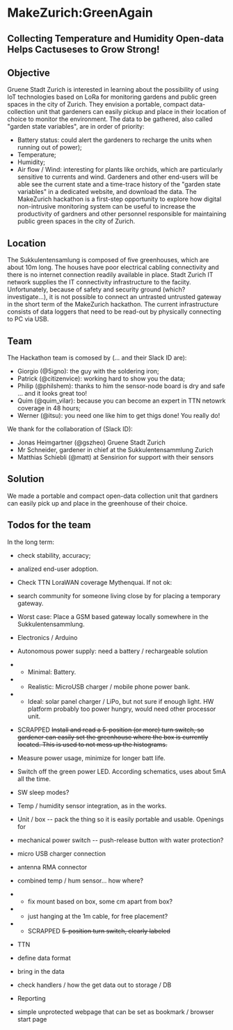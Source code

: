 # MakeZurich:GreenAgain
## Collecting Temperature and Humidity Open-data Helps Cactuseses to Grow Strong!

## Objective
Gruene Stadt Zurich is interested in learning about the possibility of using IoT technologies based on LoRa for monitoring gardens and public green spaces in the city of Zurich.
They envision a portable, compact data-collection unit that gardeners can easily pickup and place in their location of choice to monitor the environment. The data to be gathered, also called "garden state variables", are in order of priority:
 * Battery status: could alert the gardeners to recharge the units when running out of power);
 * Temperature;
 * Humidity;
 * Air flow / Wind: interesting for plants like orchids, which are particularly sensitive to currents and wind. 
Gardeners and other end-users will be able see the current state and a time-trace history of the "garden state variables" in a dedicated website, and download the data. The MakeZurich hackathon is a first-step opportunity to explore how digital non-intrusive monitoring system can be useful to increase the productivity of gardners and other personnel responsible for maintaining public green spaces in the city of Zurich.

## Location
The Sukkulentensamlung is composed of five greenhouses, which are about 10m long. The houses have poor electrical cabling connectivity and there is no internet connection readily available in place. Stadt Zurich IT network supplies the IT connectivity infrastructure to the faciity. Unfortunately, because of safety and security ground (which? investigate...), it is not possible to connect an untrasted untrusted gateway in the short term of the MakeZurich hackathon. The current infrastructure consists of data loggers that need to be read-out by physically connecting to PC via USB.

## Team
The Hackathon team is comosed by (... and their Slack ID are):
* Giorgio (@5igno): the guy with the soldering iron;
* Patrick (@citizenvice): working hard to show you the data;
* Philip (@philshem): thanks to him the sensor-node board is dry and safe ... and it looks great too!
* Quim (@quim_vilar): because you can become an expert in TTN netowrk coverage in 48 hours;
* Werner (@itsu): you need one like him to get thigs done! You really do!

We thank for the collaboration of (Slack ID):
* Jonas Heimgartner (@gszheo) Gruene Stadt Zurich
* Mr Schneider, gardener in chief at the Sukkulentensammlung Zurich
* Matthias Schiebli (@matt) at Sensirion for support with their sensors 

## Solution
We made a portable and compact open-data collection unit that gardners can easily pick up and place in the greenhouse of their choice.


## Todos for the team
In the long term:
* check stability, accuracy;
* analized end-user adoption.

* Check TTN LoraWAN coverage Mythenquai. If not ok:
 * search community for someone living close by for placing a temporary gateway.
 * Worst case: Place a GSM based gateway locally somewhere in the Sukkulentensammlung.
* Electronics / Arduino
 * Autonomous power supply: need a battery / rechargeable solution
  * - Minimal: Battery.
  * - Realistic: MicroUSB charger / mobile phone power bank.
  * - Ideal: solar panel charger / LiPo, but not sure if enough light. HW platform probably too power hungry, would need other processor  unit.
* SCRAPPED ~~Install and read a 5-position (or more) turn switch, so gardener can easily set the greenhouse where the box is currently located. This is used to not mess up the histograms.~~
* Measure power usage, minimize for longer batt life.
 * Switch off the green power LED. According schematics, uses about 5mA all the time.
 * SW sleep modes?
* Temp / humidity sensor integration, as in the works.
* Unit / box -- pack the thing so it is easily portable and usable. Openings for 
 * mechanical power switch -- push-release button with water protection?
 * micro USB charger connection
 * antenna RMA connector
 * combined temp / hum sensor... how where?
  * - fix mount based on box, some cm apart from box?
  * - just hanging at the 1m cable, for free placement?
  * - SCRAPPED ~~5-position turn switch, clearly labeled~~
* TTN
 * define data format
 * bring in the data
 * check handlers / how the get data out to storage / DB
* Reporting
 * simple unprotected webpage that can be set as bookmark / browser start page


